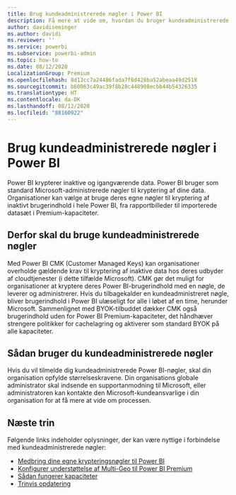 ```yaml
---
title: Brug kundeadministrerede nøgler i Power BI
description: Få mere at vide om, hvordan du bruger kundeadministrerede nøgler i Power BI.
author: davidiseminger
ms.author: davidi
ms.reviewer: ''
ms.service: powerbi
ms.subservice: powerbi-admin
ms.topic: how-to
ms.date: 08/12/2020
LocalizationGroup: Premium
ms.openlocfilehash: 8d13cc7a24486fada7f8d428ba52abeaa49d2518
ms.sourcegitcommit: b60063c49ac39f8b28c448908ecbb44b54326335
ms.translationtype: HT
ms.contentlocale: da-DK
ms.lasthandoff: 08/12/2020
ms.locfileid: "88160922"
---
```

# <a name="use-customer-managed-keys-in-power-bi"></a>Brug kundeadministrerede nøgler i Power BI

Power BI krypterer inaktive og igangværende data. Power BI bruger som standard Microsoft-administrerede nøgler til kryptering af dine data. Organisationer kan vælge at bruge deres egne nøgler til kryptering af inaktivt brugerindhold i hele Power BI, fra rapportbilleder til importerede datasæt i Premium-kapaciteter. 

## <a name="why-use-customer-managed-keys"></a>Derfor skal du bruge kundeadministrerede nøgler
Med Power BI CMK (Customer Managed Keys) kan organisationer overholde gældende krav til kryptering af inaktive data hos deres udbyder af cloudtjenester (i dette tilfælde Microsoft). CMK gør det muligt for organisationer at kryptere deres Power BI-brugerindhold med en nøgle, de leverer og administrerer. Hvis du tilbagekalder en kundeadministreret nøgle, bliver brugerindhold i Power BI ulæseligt for alle i løbet af en time, herunder Microsoft. Sammenlignet med BYOK-tilbuddet dækker CMK også brugerindhold uden for Power BI Premium-kapaciteter, det håndhæver strengere politikker for cachelagring og aktiverer som standard BYOK på alle kapaciteter. 
 
## <a name="how-to-use-customer-managed-keys"></a>Sådan bruger du kundeadministrerede nøgler
Hvis du vil tilmelde dig kundeadministrerede Power BI-nøgler, skal din organisation opfylde størrelseskravene. Din organisations globale administrator skal indsende en supportanmodning til Microsoft, eller administratoren kan kontakte den Microsoft-kundeansvarlige i din organisation for at få mere at vide om processen.  


## <a name="next-steps"></a>Næste trin

Følgende links indeholder oplysninger, der kan være nyttige i forbindelse med kundeadministrerede nøgler:

* [Medbring dine egne krypteringsnøgler til Power BI](service-encryption-byok.md)
* [Konfigurer understøttelse af Multi-Geo til Power BI Premium](service-admin-premium-multi-geo.md)
* [Sådan fungerer kapaciteter](service-premium-what-is.md#how-capacities-function)
* [Trinvis opdatering](service-premium-incremental-refresh.md)
